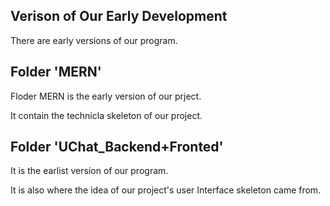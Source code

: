 ## Verison of Our Early Development

There are early versions of our program.

## Folder 'MERN'

Floder MERN is the early version of our prject.

It contain the technicla skeleton of our project.

## Folder 'UChat_Backend+Fronted'

It is the earlist version of our program.

It is also where the idea of our project's user Interface skeleton came from.